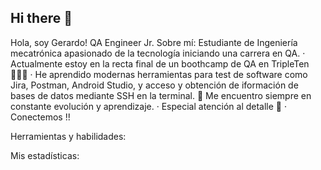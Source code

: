 ## Hi there 👋
Hola, soy Gerardo!
QA Engineer Jr.
Sobre mí:
Estudiante de Ingeniería mecatrónica apasionado de la tecnología iniciando una carrera en QA.
 · Actualmente estoy en la recta final de un boothcamp de QA en TripleTen 🧑🏻‍💻
 · He aprendido modernas herramientas para test de software como Jira, Postman, Android Studio, y acceso y obtención de iformación de bases de datos mediante SSH en la terminal. 🧰 Me encuentro siempre en constante evolución y aprendizaje.
 · Especial atención al detalle 🔎
 · Conectemos !!

Herramientas y habilidades:

Mis estadísticas:


<!--
**jgera-gsuarez/jgera-gsuarez** is a ✨ _special_ ✨ repository because its `README.md` (this file) appears on your GitHub profile.

Here are some ideas to get you started:

- 🔭 I’m currently working on ...
- 🌱 I’m currently learning ...
- 👯 I’m looking to collaborate on ...
- 🤔 I’m looking for help with ...
- 💬 Ask me about ...
- 📫 How to reach me: ...
- 😄 Pronouns: ...
- ⚡ Fun fact: ...
-->
